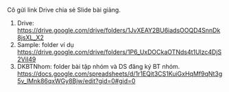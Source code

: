 Cô gửi link Drive chia sẻ Slide bài giảng.
1.	Drive: 
https://drive.google.com/drive/folders/1JvXEAY2BU6iadsOOQD4SnnDk8jsXL_X2
2.	Sample: folder ví dụ
https://drive.google.com/drive/folders/1P6_UxDOCkaOTNds4t1Ulzc4DjS2ViI49
3.	DKBTNhom: folder bài tập nhóm và DS đăng ký BT nhóm.
https://docs.google.com/spreadsheets/d/1r1EQit3CS1KuiGxHqMf9qNt3g5v_lMnk86qxWGy8Bjw/edit?gid=0#gid=0
